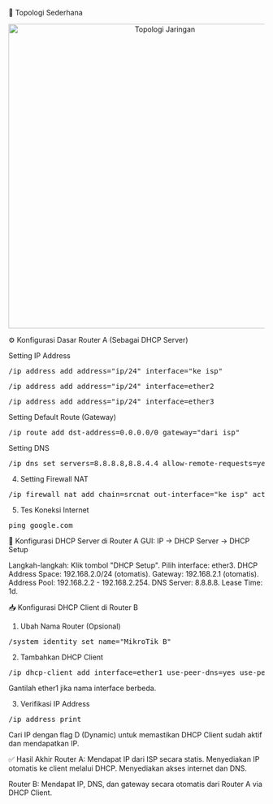 🧰 Topologi Sederhana
<p align="center">
  <img src="https://drive.google.com/uc?export=view&id=1FMHp7jITZCj3q44OIzAjWgVY7Q2fAgSk" alt="Topologi Jaringan" width="600"/>
</p>

⚙️ Konfigurasi Dasar Router A (Sebagai DHCP Server)

Setting IP Address
<pre>/ip address add address="ip/24" interface="ke isp" </pre>
<pre>/ip address add address="ip/24" interface=ether2 </pre>
<pre>/ip address add address="ip/24" interface=ether3</pre>

Setting Default Route (Gateway)
<pre>/ip route add dst-address=0.0.0.0/0 gateway="dari isp"</pre>

Setting DNS
<pre>/ip dns set servers=8.8.8.8,8.8.4.4 allow-remote-requests=yes</pre>

4. Setting Firewall NAT
<pre>/ip firewall nat add chain=srcnat out-interface="ke isp" action=masquerade</pre>

5. Tes Koneksi Internet
<pre>ping google.com</pre>

📡 Konfigurasi DHCP Server di Router A
GUI: IP -> DHCP Server -> DHCP Setup

Langkah-langkah:
Klik tombol "DHCP Setup".
Pilih interface: ether3.
DHCP Address Space: 192.168.2.0/24 (otomatis).
Gateway: 192.168.2.1 (otomatis).
Address Pool: 192.168.2.2 - 192.168.2.254.
DNS Server: 8.8.8.8.
Lease Time: 1d.

📥 Konfigurasi DHCP Client di Router B
1. Ubah Nama Router (Opsional)
<pre>/system identity set name="MikroTik B"</pre>
2. Tambahkan DHCP Client
<pre>/ip dhcp-client add interface=ether1 use-peer-dns=yes use-peer-ntp=yes add-default-route=yes</pre>
Gantilah ether1 jika nama interface berbeda.

3. Verifikasi IP Address
<pre>/ip address print</pre>
Cari IP dengan flag D (Dynamic) untuk memastikan DHCP Client sudah aktif dan mendapatkan IP.

✅ Hasil Akhir
Router A:
Mendapat IP dari ISP secara statis.
Menyediakan IP otomatis ke client melalui DHCP.
Menyediakan akses internet dan DNS.

Router B:
Mendapat IP, DNS, dan gateway secara otomatis dari Router A via DHCP Client.
